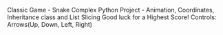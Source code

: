 Classic Game - Snake
Complex Python Project - Animation, Coordinates, Inheritance class and List Slicing
Good luck for a Highest Score!
Controls: Arrows(Up, Down, Left, Right)
